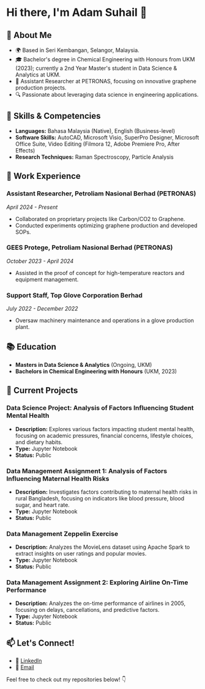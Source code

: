 # Hi there, I'm Adam Suhail 👋

## 🌱 About Me
- 🌍 Based in Seri Kembangan, Selangor, Malaysia.
- 🎓 Bachelor's degree in Chemical Engineering with Honours from UKM (2023); currently a 2nd Year Master's student in Data Science & Analytics at UKM.
- 💼 Assistant Researcher at PETRONAS, focusing on innovative graphene production projects.
- 🔍 Passionate about leveraging data science in engineering applications.

## 🔧 Skills & Competencies
- **Languages:** Bahasa Malaysia (Native), English (Business-level)
- **Software Skills:** AutoCAD, Microsoft Visio, SuperPro Designer, Microsoft Office Suite, Video Editing (Filmora 12, Adobe Premiere Pro, After Effects)
- **Research Techniques:** Raman Spectroscopy, Particle Analysis

## 🧩 Work Experience
### Assistant Researcher, Petroliam Nasional Berhad (PETRONAS) 
*April 2024 - Present*
- Collaborated on proprietary projects like Carbon/CO2 to Graphene.
- Conducted experiments optimizing graphene production and developed SOPs.

### GEES Protege, Petroliam Nasional Berhad (PETRONAS)
*October 2023 - April 2024*
- Assisted in the proof of concept for high-temperature reactors and equipment management.

### Support Staff, Top Glove Corporation Berhad
*July 2022 - December 2022*
- Oversaw machinery maintenance and operations in a glove production plant.

## 📚 Education
- **Masters in Data Science & Analytics** (Ongoing, UKM)
- **Bachelors in Chemical Engineering with Honours** (UKM, 2023)

## 📂 Current Projects
### Data Science Project: Analysis of Factors Influencing Student Mental Health
- **Description:** Explores various factors impacting student mental health, focusing on academic pressures, financial concerns, lifestyle choices, and dietary habits.
- **Type:** Jupyter Notebook
- **Status:** Public

### Data Management Assignment 1: Analysis of Factors Influencing Maternal Health Risks
- **Description:** Investigates factors contributing to maternal health risks in rural Bangladesh, focusing on indicators like blood pressure, blood sugar, and heart rate.
- **Type:** Jupyter Notebook
- **Status:** Public

### Data Management Zeppelin Exercise
- **Description:** Analyzes the MovieLens dataset using Apache Spark to extract insights on user ratings and popular movies.
- **Type:** Jupyter Notebook
- **Status:** Public

### Data Management Assignment 2: Exploring Airline On-Time Performance
- **Description:** Analyzes the on-time performance of airlines in 2005, focusing on delays, cancellations, and predictive factors.
- **Type:** Jupyter Notebook
- **Status:** Public

## 📫 Let's Connect!
- 💼 [LinkedIn](https://www.linkedin.com/in/adam-suhail-ab7647225/)
- 📧 [Email](mailto:adamsuhail92@gmail.com)

Feel free to check out my repositories below! 👇
